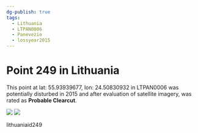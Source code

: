 ```yaml
---
dg-publish: true
tags:
  - Lithuania
  - LTPAN0006
  - Panevezio
  - lossyear2015
---
```


# Point 249 in Lithuania

This point at lat: 55.93939677, lon: 24.50830932 in LTPAN0006 was potentially disturbed in 2015 and after evaluation of satellite imagery, was rated as **Probable Clearcut**.

<div class='juxtapose' data-showcredits='false'>
<img src='https://baserow-backend-production20240528124524339000000001.s3.amazonaws.com/user_files/HPYKLcB4oKZIou3Vq7UL0qd4T2wTeyZN_8d4a0f02fda72c33edc32ec8aacfeee5aaeddaa5cfe69f887d4c6255b9020a68.png' data-label='May 2012' />
<img src='https://baserow-backend-production20240528124524339000000001.s3.amazonaws.com/user_files/KdqrzMSYLmaaxMKfFNk6uGFgyznoYPWX_46797c950aa75d97696a787f27dc5f963c56a2bcc771aed61a0cf698a00d65a5.png' data-label='September 2020' />
</div>

lithuaniaid249